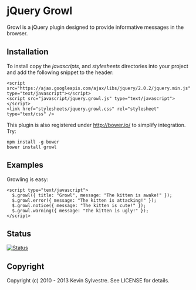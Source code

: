 # jQuery Growl

Growl is a jQuery plugin designed to provide informative messages in the browser.

## Installation

To install copy the *javascripts*, and *stylesheets* directories into your project and add the following snippet to the header:

    <script src="https://ajax.googleapis.com/ajax/libs/jquery/2.0.2/jquery.min.js" type="text/javascript"></script>
    <script src="javascript/jquery.growl.js" type="text/javascript"></script>
    <link href="stylesheets/jquery.growl.css" rel="stylesheet" type="text/css" />

This plugin is also registered under http://bower.io/ to simplify integration. Try:

    npm install -g bower
    bower install growl

## Examples

Growling is easy:

    <script type="text/javascript">
      $.growl({ title: "Growl", message: "The kitten is awake!" });
      $.growl.error({ message: "The kitten is attacking!" });
      $.growl.notice({ message: "The kitten is cute!" });
      $.growl.warning({ message: "The kitten is ugly!" });
    </script>

## Status

[![Status](https://travis-ci.org/ksylvest/jquery-growl.png)](https://travis-ci.org/ksylvest/jquery-growl)

## Copyright

Copyright (c) 2010 - 2013 Kevin Sylvestre. See LICENSE for details.
